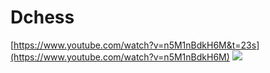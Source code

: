 # Dchess
[https://www.youtube.com/watch?v=n5M1nBdkH6M&t=23s](https://www.youtube.com/watch?v=n5M1nBdkH6M)
<img src="https://i.ibb.co/Zg6L59n/asdasd.png">
